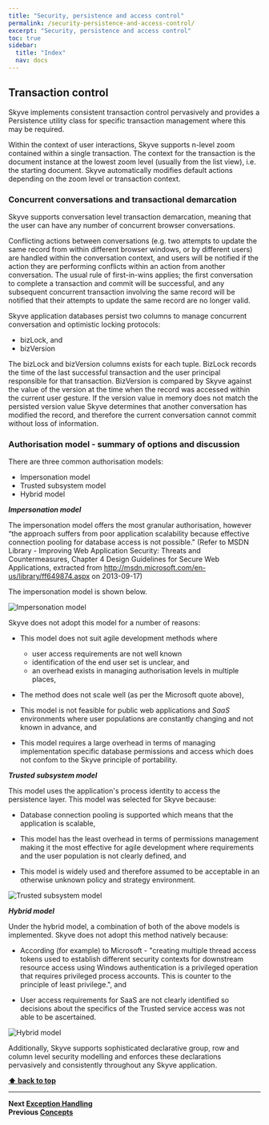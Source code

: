 ```yaml
---
title: "Security, persistence and access control"
permalink: /security-persistence-and-access-control/
excerpt: "Security, persistence and access control"
toc: true
sidebar:
  title: "Index"
  nav: docs
---
```


## Transaction control

Skyve implements consistent transaction control pervasively and provides
a Persistence utility class for specific transaction management where
this may be required.

Within the context of user interactions, Skyve supports n-level zoom
contained within a single transaction. The context for the transaction
is the document instance at the lowest zoom level (usually from the list
view), i.e. the starting document. Skyve automatically modifies default
actions depending on the zoom level or transaction context.

### Concurrent conversations and transactional demarcation

Skyve supports conversation level transaction demarcation, meaning that
the user can have any number of concurrent browser conversations.

Conflicting actions between conversations (e.g. two attempts to update
the same record from within different browser windows, or by different
users) are handled within the conversation context, and users will be
notified if the action they are performing conflicts within an action
from another conversation. The usual rule of first-in-wins applies; the
first conversation to complete a transaction and commit will be
successful, and any subsequent concurrent transaction involving the same
record will be notified that their attempts to update the same record
are no longer valid.

Skyve application databases persist two columns to manage concurrent
conversation and optimistic locking protocols:

* bizLock, and
* bizVersion

The bizLock and bizVersion columns exists for each tuple. BizLock
records the time of the last successful transaction and the user
principal responsible for that transaction. BizVersion is compared by
Skyve against the value of the version at the time when the record was
accessed within the current user gesture. If the version value in memory
does not match the persisted version value Skyve determines that another
conversation has modified the record, and therefore the current
conversation cannot commit without loss of information.

### Authorisation model - summary of options and discussion

There are three common authorisation models:

* Impersonation model
* Trusted subsystem model
* Hybrid model

***Impersonation model***

The impersonation model offers the most granular authorisation, however
“the approach suffers from poor application scalability because
effective connection pooling for database access is not possible."
(Refer to MSDN Library - Improving Web Application Security: Threats and
Countermeasures, Chapter 4 Design Guidelines for Secure Web
Applications, extracted from
http://msdn.microsoft.com/en-us/library/ff649874.aspx on 2013-09-17)

The impersonation model is shown below.

![Impersonation model](../assets/images/security-persistence-and-access-control/image30.png "Impersonation model providing per end user authorisation granularity")

Skyve does not adopt this model for a number of reasons:

-   This model does not suit agile development methods where 
	* user access requirements are not well known 
	* identification of the end user set is unclear, and 
	* an overhead exists in managing authorisation levels in multiple places,

-   The method does not scale well (as per the Microsoft quote above),

-   This model is not feasible for public web applications and _SaaS_
    environments where user populations are constantly changing and not
    known in advance, and

-   This model requires a large overhead in terms of managing
    implementation specific database permissions and access which does
    not confom to the Skyve principle of portability.

***Trusted subsystem model***

This model uses the application's process identity to access the
persistence layer. This model was selected for Skyve because:

-   Database connection pooling is supported which means that the application is scalable,

-   This model has the least overhead in terms of permissions management making it the most effective for agile development where  requirements and the user population is not clearly defined, and 

-   This model is widely used and therefore assumed to be acceptable in an otherwise unknown policy and strategy environment.

![Trusted subsystem model](../assets/images/security-persistence-and-access-control/image31.png "Trusted subsystem model that supports database connection pooling")

***Hybrid model***

Under the hybrid model, a combination of both of the above models is
implemented. Skyve does not adopt this method natively because:

-   According (for example) to Microsoft - "creating multiple thread
    access tokens used to establish different security contexts for
    downstream resource access using Windows authentication is a
    privileged operation that requires privileged process accounts. This
    is counter to the principle of least privilege.", and

-   User access requirements for SaaS are not clearly identified so
    decisions about the specifics of the Trusted service access was not
    able to be ascertained.

![Hybrid model](../assets/images/security-persistence-and-access-control/image32.png "The hybrid model")

Additionally, Skyve supports sophisticated declarative group, row and
column level security modelling and enforces these declarations
pervasively and consistently throughout any Skyve application.

**[⬆ back to top](#security-persistence-and-access-control)**

---
**Next [Exception Handling](./../_pages/exception-handling.md)**  
**Previous [Concepts](./../_pages/concepts.md)**  
